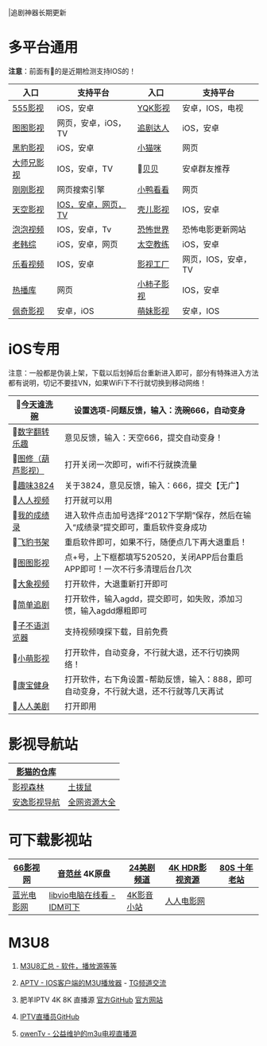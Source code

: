 |追剧神器长期更新

# 多平台通用

**注意**：前面有🍎的是近期检测支持IOS的！

|**入口**|**支持平台**|**入口**|**支持平台**|
|-|-|-|-|
|[555影视](https://555kan.net/)|iOS，安卓|[YQK影视](https://yqk10.app/)|安卓，IOS，电视|
|[图图影视](https://tt58.tv/)|网页，安卓，iOS，TV|[追剧达人](https://zjdr.cf/)|iOS，安卓|
|[黑豹影视](http://heib.cc/)|iOS，安卓|[小猫咪](https://xmaomi.top/)|网页|
|[大师兄影视](https://dsxys.pro/app/)|IOS，安卓，TV|🤖[贝贝](https://aming.lanzouf.com/iVrKe0ug0e6h)|安卓群友推荐|
|[刚刚影视](https://yingyingtv.cn)|网页搜索引擎|[小鸭看看](https://xiaoyakankan.com/)|网页|
|[天空影视](http://www.tkznp1.com/)|[IOS，安卓，网页，TV](https://tkznp9.com/)|[壳儿影视](https://keer.app/)|IOS，安卓|
|[泡泡视频](https://www.ppsp.pro)|IOS，安卓，Tv|[恐怖世界](https://www.840f.com/)| 恐怖电影更新网站 |
|[老韩综](http://app.hanjulao.com/)|iOS，安卓，网页|[太空教练](https://www.tkapp.vip)|iOS，安卓|
|[乐看视频](https://lekan.app/)|IOS，安卓|[影视工厂](https://www.ysgcapp.com/)|网页，IOS，安卓，TV|
|[热播库](https://www.reboku.com/)|网页|[小柿子影视](https://xszys.com/)|IOS，安卓|
|[佩奇影视](http://peiqi.tv/)|安卓，iOS|[萌妹影视](https://www.dmmd.tv/)|安卓，IOS|

# iOS专用

注意：一般都是伪装上架，下载以后划掉后台重新进入即可，部分有特殊进入方法都有说明，切记不要挂VN，如果WiFi下不行就切换到移动网络！

| 🍎[今天谁洗碗](https://apps.apple.com/app/id6452756689)       | 设置选项-问题反馈，输入：洗碗666，自动变身                   |
| ------------------------------------------------------------ | ------------------------------------------------------------ |
| 🍎[数字翻转乐趣](https://apps.apple.com/cn/app/id6462981238)  | 意见反馈，输入：天空666，提交自动变身！                      |
| 🍎[图修（葫芦影视）](https://apps.apple.com/cn/app/id1626966055) | 打开关闭一次即可，wifi不行就换流量                           |
| 🍎[趣味3824](https://apps.apple.com/cn/app/id6463429079)      | 关于3824，意见反馈，输入：666，提交【无广】                  |
| 🍎[人人视频](https://apps.apple.com/cn/app/id6450946573)      | 打开就可以用                                                 |
| 🍎[我的成绩录](https://apps.apple.com/cn/app/id6450025556)    | 进入软件点击加号选择“2012下学期”保存，然后在输入“成绩录”提交即可，重启软件变身成功 |
| 🍎[飞豹书架](https://apps.apple.com/cn/app/id6450988067)      | 重启软件即可，如果不行，随便点几下再大退重启！               |
| 🍎[图图影视](https://apps.apple.com/cn/app/id6455634649)      | 点+号，上下框都填写520520，关闭APP后台重启APP即可！一次不行多清理后台几次 |
| 🍎[大象视频](https://apps.apple.com/cn/app/id6446759248)      | 打开软件，大退重新打开即可                                   |
| 🍎[简单追剧](https://apps.apple.com/cn/app/id6451301973)      | 打开软件，输入agdd，提交即可，如失败，添加习惯，输入agdd爆粗即可 |
| 🍎[子不语浏览器](https://apps.apple.com/cn/app/id6448232078)  | 支持视频嗅探下载，目前免费                                   |
| 🍎[小萌影视](https://apps.apple.com/cn/app/id6447549798)      | 打开软件，自动变身，不行就大退，还不行切换网络！             |
| 🍎[康宝健身](https://apps.apple.com/cn/app/id6449744113)      | 打开软件，右下角设置-帮助反馈，输入：888，即可自动变身，不行就大退，还不行就等几天再试 |
| 🍎[人人美剧](https://apps.apple.com/cn/app/id1519019397)      | 打开即用                                                     |

# 影视导航站

|[影猫的仓库](https://ymck.me/)||
|-|-|
|[影视森林](https://www.549.tv/)|[土拨鼠](https://www.tbsdy.com/)|
|[安逸影视导航](https://anee.cc/)|[全网资源大全](https://yl158.wss.cc/article/detail/a0eenyliikj)|

# 可下载影视站

|[66影视网](https://www.66yingshi.com/)|[音范丝](https://www.yinfans.me/) 4K原盘|[24美剧频道](https://24pindao.tv/)|[4K HDR影视资源](https://www.4khdr.cn/)|[80S 十年老站](https://y80s.tv/movie/search/)|
|-|-|-|-|-|
|[蓝光电影网](http://www.languangdy.com/)|[libvio电脑在线看 - IDM可下](https://www.libvio.me/)|[4K影音小站](https://4kysxz.top/)|[人人电影网](https://www.rrdynb.com/index.html)||

# M3U8

1. [M3U8汇总 - 软件，播放源等等](https://github.com/imDazui/Tvlist-awesome-m3u-m3u8)

2. [APTV - IOS客户端的M3U播放器](https://apps.apple.com/cn/app/aptv/id1630403500) - [TG频道交流](https://t.me/AptvPlayer)

3. 肥羊IPTV 4K 8K 直播源 [官方GitHub](https://github.com/youshandefeiyang/IPTV) [官方网站](https://zb.v1.mk/)

4. [IPTV直播员GitHub](https://github.com/fanmingming/live)

5. [owenTv - 公益维护的m3u电视直播源](https://owen2000wy.github.io/)

